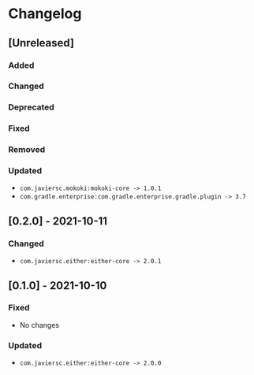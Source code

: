 # Changelog

## [Unreleased]

### Added

### Changed

### Deprecated

### Fixed

### Removed

### Updated

- `com.javiersc.mokoki:mokoki-core -> 1.0.1`
- `com.gradle.enterprise:com.gradle.enterprise.gradle.plugin -> 3.7`

## [0.2.0] - 2021-10-11

### Changed

- `com.javiersc.either:either-core -> 2.0.1`

## [0.1.0] - 2021-10-10

### Fixed

- No changes

### Updated

- `com.javiersc.either:either-core -> 2.0.0`

